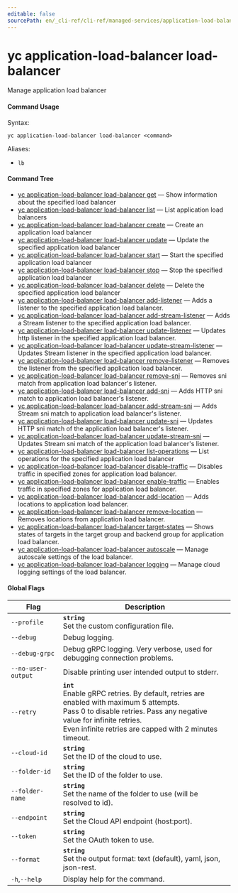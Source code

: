 ```yaml
---
editable: false
sourcePath: en/_cli-ref/cli-ref/managed-services/application-load-balancer/load-balancer/index.md
---
```


# yc application-load-balancer load-balancer

Manage application load balancer

#### Command Usage

Syntax: 

`yc application-load-balancer load-balancer <command>`

Aliases: 

- `lb`

#### Command Tree

- [yc application-load-balancer load-balancer get](get.md) — Show information about the specified load balancer
- [yc application-load-balancer load-balancer list](list.md) — List application load balancers
- [yc application-load-balancer load-balancer create](create.md) — Create an application load balancer
- [yc application-load-balancer load-balancer update](update.md) — Update the specified application load balancer
- [yc application-load-balancer load-balancer start](start.md) — Start the specified application load balancer
- [yc application-load-balancer load-balancer stop](stop.md) — Stop the specified application load balancer
- [yc application-load-balancer load-balancer delete](delete.md) — Delete the specified application load balancer
- [yc application-load-balancer load-balancer add-listener](add-listener.md) — Adds a listener to the specified application load balancer.
- [yc application-load-balancer load-balancer add-stream-listener](add-stream-listener.md) — Adds a Stream listener to the specified application load balancer.
- [yc application-load-balancer load-balancer update-listener](update-listener.md) — Updates http listener in the specified application load balancer.
- [yc application-load-balancer load-balancer update-stream-listener](update-stream-listener.md) — Updates Stream listener in the specified application load balancer.
- [yc application-load-balancer load-balancer remove-listener](remove-listener.md) — Removes the listener from the specified application load balancer.
- [yc application-load-balancer load-balancer remove-sni](remove-sni.md) — Removes sni match from application load balancer's listener.
- [yc application-load-balancer load-balancer add-sni](add-sni.md) — Adds HTTP sni match to application load balancer's listener.
- [yc application-load-balancer load-balancer add-stream-sni](add-stream-sni.md) — Adds Stream sni match to application load balancer's listener.
- [yc application-load-balancer load-balancer update-sni](update-sni.md) — Updates HTTP sni match of the application load balancer's listener.
- [yc application-load-balancer load-balancer update-stream-sni](update-stream-sni.md) — Updates Stream sni match of the application load balancer's listener.
- [yc application-load-balancer load-balancer list-operations](list-operations.md) — List operations for the specified application load balancer
- [yc application-load-balancer load-balancer disable-traffic](disable-traffic.md) — Disables traffic in specified zones for application load balancer.
- [yc application-load-balancer load-balancer enable-traffic](enable-traffic.md) — Enables traffic in specified zones for application load balancer.
- [yc application-load-balancer load-balancer add-location](add-location.md) — Adds locations to application load balancer.
- [yc application-load-balancer load-balancer remove-location](remove-location.md) — Removes locations from application load balancer.
- [yc application-load-balancer load-balancer target-states](target-states.md) — Shows states of targets in the target group and backend group for application load balancer.
- [yc application-load-balancer load-balancer autoscale](autoscale.md) — Manage autoscale settings of the load balancer.
- [yc application-load-balancer load-balancer logging](logging.md) — Manage cloud logging settings of the load balancer.

#### Global Flags

| Flag | Description |
|----|----|
|`--profile`|<b>`string`</b><br/>Set the custom configuration file.|
|`--debug`|Debug logging.|
|`--debug-grpc`|Debug gRPC logging. Very verbose, used for debugging connection problems.|
|`--no-user-output`|Disable printing user intended output to stderr.|
|`--retry`|<b>`int`</b><br/>Enable gRPC retries. By default, retries are enabled with maximum 5 attempts.<br/>Pass 0 to disable retries. Pass any negative value for infinite retries.<br/>Even infinite retries are capped with 2 minutes timeout.|
|`--cloud-id`|<b>`string`</b><br/>Set the ID of the cloud to use.|
|`--folder-id`|<b>`string`</b><br/>Set the ID of the folder to use.|
|`--folder-name`|<b>`string`</b><br/>Set the name of the folder to use (will be resolved to id).|
|`--endpoint`|<b>`string`</b><br/>Set the Cloud API endpoint (host:port).|
|`--token`|<b>`string`</b><br/>Set the OAuth token to use.|
|`--format`|<b>`string`</b><br/>Set the output format: text (default), yaml, json, json-rest.|
|`-h`,`--help`|Display help for the command.|
